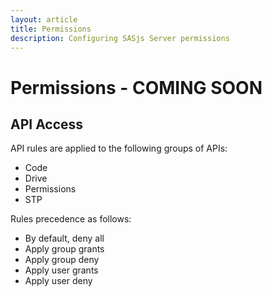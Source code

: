```yaml
---
layout: article
title: Permissions
description: Configuring SASjs Server permissions
---
```


# Permissions - COMING SOON

## API Access

API rules are applied to the following groups of APIs:

* Code
* Drive
* Permissions
* STP

Rules precedence as follows:

* By default, deny all
* Apply group grants
* Apply group deny
* Apply user grants
* Apply user deny
